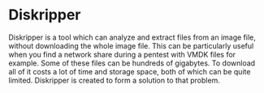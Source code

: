 # Diskripper

Diskripper is a tool which can analyze and extract files from an image file, without downloading the whole image file. This can be particularly useful when you find a network share during a pentest with VMDK files for example. Some of these files can be hundreds of gigabytes. To download all of it costs a lot of time and storage space, both of which can be quite limited. Diskripper is created to form a solution to that problem.

